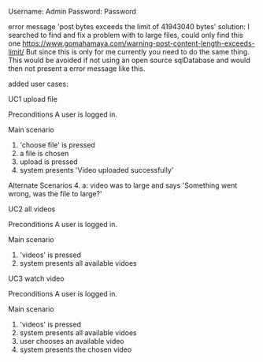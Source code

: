 Username: Admin
Password: Password

error message 'post bytes exceeds the limit of 41943040 bytes'
solution: 
I searched to find and fix a problem with to large files, could only find this one 
https://www.gomahamaya.com/warning-post-content-length-exceeds-limit/
But since this is only for me currently you need to do the same thing. 
This would be avoided if not using an open source sqlDatabase and would then not present a error message like this.

added user cases:

UC1 upload file

Preconditions
A user is logged in.

Main scenario
1. 'choose file' is pressed
2. a file is chosen
3. upload is pressed
4. system presents 'Video uploaded successfully'

Alternate Scenarios
4. a: video was to large and says 'Something went wrong, was the file to large?'

UC2 all videos

Preconditions
A user is logged in.

Main scenario
1. 'videos' is pressed
2. system presents all available vidoes

UC3 watch video

Preconditions
A user is logged in.

Main scenario
1. 'videos' is pressed
2. system presents all available vidoes
3. user chooses an available video
4. system presents the chosen video
